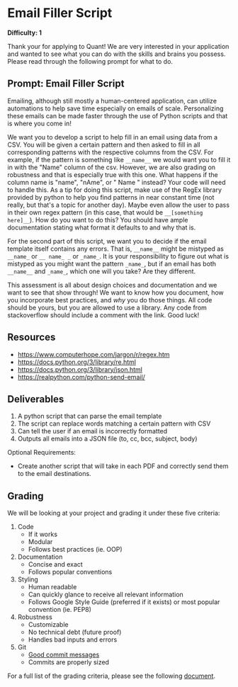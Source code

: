 # Email Filler Script

**Difficulty: 1**

Thank your for applying to Quant! We are very interested in your application and wanted to see what you can do with the skills and brains you possess. Please read through the following prompt for what to do.

## **Prompt: Email Filler Script**
Emailing, although still mostly a human-centered application, can utilize automations to help save time especially on emails of scale. Personalizing these emails can be made faster through the use of Python scripts and that is where you come in!

We want you to develop a script to help fill in an email using data from a CSV. You will be given a certain pattern and then asked to fill in all corresponding patterns with the respective columns from the CSV. For example, if the pattern is something like `__name__` we would want you to fill it in with the "Name" column of the csv. However, we are also grading on robustness and that is especially true with this one. What happens if the column name is "name", "nAme", or " Name " instead? Your code will need to handle this. As a tip for doing this script, make use of the RegEx library provided by python to help you find patterns in near constant time (not really, but that's a topic for another day). Maybe even allow the user to pass in their own regex pattern (in this case, that would be `__[something here]__`). How do you want to do this? You should have ample documentation stating what format it defaults to and why that is.

For the second part of this script, we want you to decide if the email template itself contains any errors. That is, `__name__` might be mistyped as `__name_` or `__ name_ _` or `_name_`. It is your responsibility to figure out what is mistyped as you might want the pattern `_name_`, but if an email has both `__name__` and `_name_`, which one will you take? Are they different.

This assessment is all about design choices and documentation and we want to see that show through! We want to know how you document, how you incorporate best practices, and *why* you do those things. All code should be yours, but you are allowed to use a library. Any code from stackoverflow should include a comment with the link. Good luck!

## **Resources**
- https://www.computerhope.com/jargon/r/regex.htm
- https://docs.python.org/3/library/re.html
- https://docs.python.org/3/library/json.html
- https://realpython.com/python-send-email/

## **Deliverables**
1. A python script that can parse the email template
2. The script can replace words matching a certain pattern with CSV
3. Can tell the user if an email is incorrectly formatted
4. Outputs all emails into a JSON file (to, cc, bcc, subject, body)

Optional Requirements:
- Create another script that will take in each PDF and correctly send them to the email destinations. 

## **Grading**
We will be looking at your project and grading it under these five criteria:
1. Code
   - If it works
   - Modular
   - Follows best practices (ie. OOP)
2. Documentation
   - Concise and exact
   - Follows popular conventions
3. Styling
   - Human readable
   - Can quickly glance to receive all relevant information
   - Follows Google Style Guide (preferred if it exists) or most popular convention (ie. PEP8)
4. Robustness
   - Customizable
   - No technical debt (future proof)
   - Handles bad inputs and errors
5. Git
   - [Good commit messages](https://cbea.ms/git-commit/#seven-rules)
   - Commits are properly sized

For a full list of the grading criteria, please see the following [document](https://docs.google.com/spreadsheets/d/16CqSJSlch7w9q4_ZTiydKGk0T01rgvIEcHHwqsI_KSo/edit?usp=sharing). 